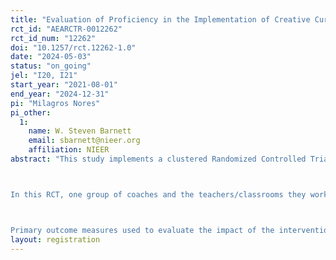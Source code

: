 ```yaml
---
title: "Evaluation of Proficiency in the Implementation of Creative Curriculum Study"
rct_id: "AEARCTR-0012262"
rct_id_num: "12262"
doi: "10.1257/rct.12262-1.0"
date: "2024-05-03"
status: "on_going"
jel: "I20, I21"
start_year: "2021-08-01"
end_year: "2024-12-31"
pi: "Milagros Nores"
pi_other:
  1:
    name: W. Steven Barnett
    email: sbarnett@nieer.org
    affiliation: NIEER
abstract: "This study implements a clustered Randomized Controlled Trial (RCT) across two districts in a Northeastern state with a state preschool program. The research aims to assess the effectiveness of access to the full digital Creative Curriculum (CC) ecosystem and associated professional development provided by Teaching Strategies, relative to practice-as-usual in districts currently using Creative Curriculum. 

In this RCT, one group of coaches and the teachers/classrooms they work with in two districts serve as the control group receiving no intervention(n=60 teachers), while the other group of coaches and the teachers/classrooms they work with form the treatment group (n=60 teachers). Randomization was completed in the Fall of 2021, before the commencement of study activities. Clustering at the coach level is designed to account for shared professional development activities within each cluster. The study includes a third arm where the outcomes are assessed in randomly selected preschools classrooms across the state (n=60 teachers).

Primary outcome measures used to evaluate the impact of the intervention include two measures of classroom quality (in the 2021-22 school year and again in the 2023-24 school year). Secondary outcomes encompass child cognitive assessments (language, literacy, and math), children's executive functions, social-emotional development (teacher report), and creativity. These assessments are planned for the fall of 2023 and the spring of 2024 to assess children’s growth over the school year. Implementation is captured through measures of cumulative hours of training, engagement with the ecosystem and fidelity of implementation. "
layout: registration
---
```


